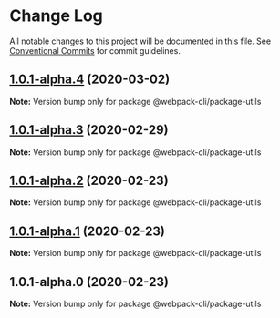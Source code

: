 # Change Log

All notable changes to this project will be documented in this file.
See [Conventional Commits](https://conventionalcommits.org) for commit guidelines.

## [1.0.1-alpha.4](https://github.com/webpack/webpack-cli/compare/@webpack-cli/package-utils@1.0.1-alpha.3...@webpack-cli/package-utils@1.0.1-alpha.4) (2020-03-02)

**Note:** Version bump only for package @webpack-cli/package-utils

## [1.0.1-alpha.3](https://github.com/webpack/webpack-cli/compare/@webpack-cli/package-utils@1.0.1-alpha.2...@webpack-cli/package-utils@1.0.1-alpha.3) (2020-02-29)

**Note:** Version bump only for package @webpack-cli/package-utils

## [1.0.1-alpha.2](https://github.com/webpack/webpack-cli/compare/@webpack-cli/package-utils@1.0.1-alpha.1...@webpack-cli/package-utils@1.0.1-alpha.2) (2020-02-23)

**Note:** Version bump only for package @webpack-cli/package-utils

## [1.0.1-alpha.1](https://github.com/webpack/webpack-cli/compare/@webpack-cli/package-utils@1.0.1-alpha.0...@webpack-cli/package-utils@1.0.1-alpha.1) (2020-02-23)

**Note:** Version bump only for package @webpack-cli/package-utils

## 1.0.1-alpha.0 (2020-02-23)

**Note:** Version bump only for package @webpack-cli/package-utils
